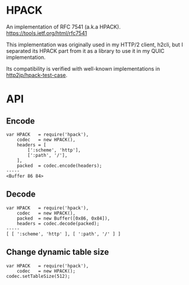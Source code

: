 # HPACK

An implementation of RFC 7541 (a.k.a HPACK).
https://tools.ietf.org/html/rfc7541

This implementation was originally used in my HTTP/2 client, h2cli, but I separated its HPACK part from it as a library to use it in my QUIC implementation.

Its compatibility is verified with well-known implementations in [http2jp/hpack-test-case](https://github.com/http2jp/hpack-test-case/).

# API

## Encode

```
var HPACK   = require('hpack'),
    codec   = new HPACK(),
    headers = [
        [':scheme', 'http'],
        [':path', '/'],
    ],
    packed  = codec.encode(headers);
-----
<Buffer 86 84>
```

## Decode

```
var HPACK   = require('hpack'),
    codec   = new HPACK(),
    packed  = new Buffer([0x86, 0x84]),
    headers = codec.decode(packed);
-----
[ [ ':scheme', 'http' ], [ ':path', '/' ] ]
```

## Change dynamic table size

```
var HPACK   = require('hpack'),
    codec   = new HPACK();
codec.setTableSize(512);
```
